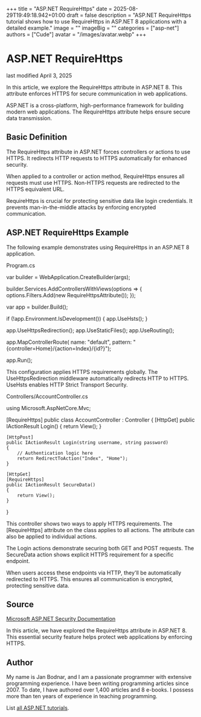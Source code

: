 +++
title = "ASP.NET RequireHttps"
date = 2025-08-29T19:49:18.942+01:00
draft = false
description = "ASP.NET RequireHttps tutorial shows how to use RequireHttps in ASP.NET 8 applications with a detailed example."
image = ""
imageBig = ""
categories = ["asp-net"]
authors = ["Cude"]
avatar = "/images/avatar.webp"
+++

# ASP.NET RequireHttps

last modified April 3, 2025

In this article, we explore the RequireHttps attribute in ASP.NET 8. This
attribute enforces HTTPS for secure communication in web applications.

ASP.NET is a cross-platform, high-performance framework for building modern web
applications. The RequireHttps attribute helps ensure secure data transmission.

## Basic Definition

The RequireHttps attribute in ASP.NET forces controllers or actions to use HTTPS.
It redirects HTTP requests to HTTPS automatically for enhanced security.

When applied to a controller or action method, RequireHttps ensures all requests
must use HTTPS. Non-HTTPS requests are redirected to the HTTPS equivalent URL.

RequireHttps is crucial for protecting sensitive data like login credentials.
It prevents man-in-the-middle attacks by enforcing encrypted communication.

## ASP.NET RequireHttps Example

The following example demonstrates using RequireHttps in an ASP.NET 8 application.

Program.cs
  

var builder = WebApplication.CreateBuilder(args);

builder.Services.AddControllersWithViews(options =&gt;
{
    options.Filters.Add(new RequireHttpsAttribute());
});

var app = builder.Build();

if (!app.Environment.IsDevelopment())
{
    app.UseHsts();
}

app.UseHttpsRedirection();
app.UseStaticFiles();
app.UseRouting();

app.MapControllerRoute(
    name: "default",
    pattern: "{controller=Home}/{action=Index}/{id?}");

app.Run();

This configuration applies HTTPS requirements globally. The UseHttpsRedirection
middleware automatically redirects HTTP to HTTPS. UseHsts enables
HTTP Strict Transport Security.

Controllers/AccountController.cs
  

using Microsoft.AspNetCore.Mvc;

[RequireHttps]
public class AccountController : Controller
{
    [HttpGet]
    public IActionResult Login()
    {
        return View();
    }

    [HttpPost]
    public IActionResult Login(string username, string password)
    {
        // Authentication logic here
        return RedirectToAction("Index", "Home");
    }

    [HttpGet]
    [RequireHttps]
    public IActionResult SecureData()
    {
        return View();
    }
}

This controller shows two ways to apply HTTPS requirements. The [RequireHttps]
attribute on the class applies to all actions. The attribute can also be applied
to individual actions.

The Login actions demonstrate securing both GET and POST requests.
The SecureData action shows explicit HTTPS requirement for a
specific endpoint.

When users access these endpoints via HTTP, they'll be automatically redirected
to HTTPS. This ensures all communication is encrypted, protecting sensitive data.

## Source

[Microsoft ASP.NET Security Documentation](https://learn.microsoft.com/en-us/aspnet/core/security/enforcing-ssl?view=aspnetcore-8.0)

In this article, we have explored the RequireHttps attribute in ASP.NET 8. This
essential security feature helps protect web applications by enforcing HTTPS.

## Author

My name is Jan Bodnar, and I am a passionate programmer with extensive
programming experience. I have been writing programming articles since 2007.
To date, I have authored over 1,400 articles and 8 e-books. I possess more
than ten years of experience in teaching programming.

List [all ASP.NET tutorials](/all/#asp-net).